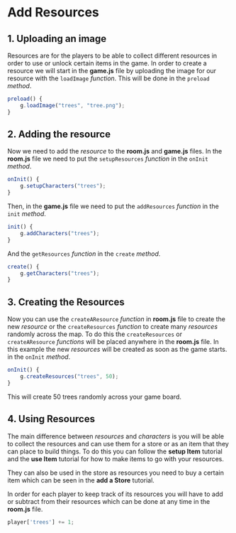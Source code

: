   
# Add Resources

## 1. Uploading an image

Resources are for the players to be able to collect different resources in order to use or unlock certain items in the game. In order to create a resource we will start in the **game.js** file by uploading the image for our resource with the `loadImage` _function_. This will be done in the `preload` _method_.
```javascript
preload() {
	g.loadImage("trees", "tree.png");
}
```
## 2. Adding the resource

Now we need to add the _resource_ to the **room.js** and **game.js** files. In the **room.js** file we need to put the `setupResources` _function_ in the `onInit` _method_.
```javascript
onInit() {
	g.setupCharacters("trees");
}
```
Then, in the **game.js** file we need to put the `addResources`  _function_ in the `init`  _method_.

```javascript
init() {
	g.addCharacters("trees");
}
```
And the `getResources` _function_ in the `create` _method_.
```javascript
create() {
	g.getCharacters("trees");
}
```
## 3. Creating the Resources
Now you can use the `createAResource`  _function_ in **room.js** file to create the new _resource_ or the `createResources` _function_ to create many _resources_ randomly across the map.  To do this the `createResources` or `createAResource` _functions_ will be placed anywhere in the **room.js** file. In this example the new _resources_ will be created as soon as the game starts. in the `onInit`  _method_.
```javascript
onInit() {
	g.createResources("trees", 50);
}
```
This will create 50 trees randomly across your game board.
## 4. Using Resources
The main difference between _resources_ and _characters_ is you will be able to collect the resources and can use them for a store or as an item that they can place to build things. To do this you can follow the **setup Item** tutorial and the **use Item** tutorial for how to make items to go with your resources.

They can also be used in the store as resources you need to buy a certain item which can be seen in the **add a Store** tutorial.

In order for each player to keep track of its resources you will have to add or subtract from their resources which can be done at any time in the **room.js** file.

```javascript
player['trees'] += 1;
```
